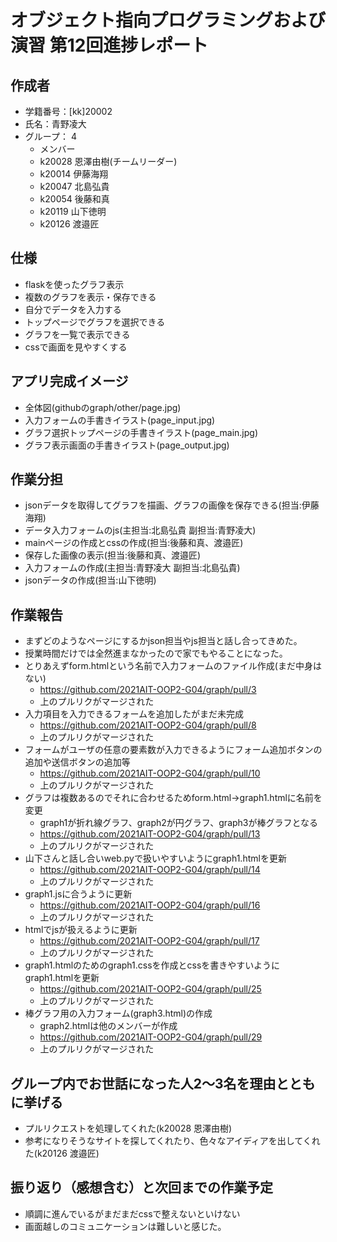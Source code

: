 # オブジェクト指向プログラミングおよび演習 第12回進捗レポート  
  
## 作成者
- 学籍番号：[kk]20002
- 氏名：青野凌大
- グループ： 4
    - メンバー
    - k20028 恩澤由樹(チームリーダー)
    - k20014 伊藤海翔
    - k20047 北島弘貴
    - k20054 後藤和真
    - k20119 山下徳明
    - k20126 渡邉匠  

## 仕様
- flaskを使ったグラフ表示
- 複数のグラフを表示・保存できる
- 自分でデータを入力する
- トップページでグラフを選択できる
- グラフを一覧で表示できる
- cssで画面を見やすくする

## アプリ完成イメージ
- 全体図(githubのgraph/other/page.jpg)
- 入力フォームの手書きイラスト(page_input.jpg)
- グラフ選択トップページの手書きイラスト(page_main.jpg)
- グラフ表示画面の手書きイラスト(page_output.jpg)

## 作業分担
- jsonデータを取得してグラフを描画、グラフの画像を保存できる(担当:伊藤海翔)
- データ入力フォームのjs(主担当:北島弘貴 副担当:青野凌大)
- mainページの作成とcssの作成(担当:後藤和真、渡邉匠)
- 保存した画像の表示(担当:後藤和真、渡邉匠)
- 入力フォームの作成(主担当:青野凌大 副担当:北島弘貴)
- jsonデータの作成(担当:山下徳明)

## 作業報告
- まずどのようなページにするかjson担当やjs担当と話し合ってきめた。
- 授業時間だけでは全然進まなかったので家でもやることになった。
- とりあえずform.htmlという名前で入力フォームのファイル作成(まだ中身はない)
  - https://github.com/2021AIT-OOP2-G04/graph/pull/3 
  - 上のプルリクがマージされた
- 入力項目を入力できるフォームを追加したがまだ未完成
  - https://github.com/2021AIT-OOP2-G04/graph/pull/8
  - 上のプルリクがマージされた
- フォームがユーザの任意の要素数が入力できるようにフォーム追加ボタンの追加や送信ボタンの追加等
  - https://github.com/2021AIT-OOP2-G04/graph/pull/10
  - 上のプルリクがマージされた
- グラフは複数あるのでそれに合わせるためform.html->graph1.htmlに名前を変更
  - graph1が折れ線グラフ、graph2が円グラフ、graph3が棒グラフとなる  
  - https://github.com/2021AIT-OOP2-G04/graph/pull/13
  - 上のプルリクがマージされた
- 山下さんと話し合いweb.pyで扱いやすいようにgraph1.htmlを更新
  - https://github.com/2021AIT-OOP2-G04/graph/pull/14
  - 上のプルリクがマージされた
- graph1.jsに合うように更新
  - https://github.com/2021AIT-OOP2-G04/graph/pull/16
  - 上のプルリクがマージされた
- htmlでjsが扱えるように更新
  - https://github.com/2021AIT-OOP2-G04/graph/pull/17
  - 上のプルリクがマージされた
- graph1.htmlのためのgraph1.cssを作成とcssを書きやすいようにgraph1.htmlを更新
  - https://github.com/2021AIT-OOP2-G04/graph/pull/25
  - 上のプルリクがマージされた
- 棒グラフ用の入力フォーム(graph3.html)の作成
  - graph2.htmlは他のメンバーが作成
  - https://github.com/2021AIT-OOP2-G04/graph/pull/29
  - 上のプルリクがマージされた

## グループ内でお世話になった人2〜3名を理由とともに挙げる
- プルリクエストを処理してくれた(k20028 恩澤由樹)
- 参考になりそうなサイトを探してくれたり、色々なアイディアを出してくれた(k20126 渡邉匠)

## 振り返り（感想含む）と次回までの作業予定
- 順調に進んでいるがまだまだcssで整えないといけない
- 画面越しのコミュニケーションは難しいと感じた。

